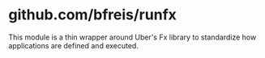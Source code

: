 # github.com/bfreis/runfx

This module is a thin wrapper around Uber's Fx library to standardize how
applications are defined and executed.
